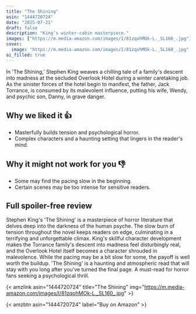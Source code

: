 ```yaml
---
title: "The Shining"
asin: "1444720724"
date: "2025-07-21"
draft: false
description: "King’s winter-cabin masterpiece."
images: ["https://m.media-amazon.com/images/I/81zqohMOk-L._SL160_.jpg"]
cover:
  image: "https://m.media-amazon.com/images/I/81zqohMOk-L._SL160_.jpg"
ai_filled: true
---
```


In 'The Shining,' Stephen King weaves a chilling tale of a family's descent into
madness at the secluded Overlook Hotel during a winter caretaking job. As the
sinister forces of the hotel begin to manifest, the father, Jack Torrance, is
consumed by its malevolent influence, putting his wife, Wendy, and psychic son,
Danny, in grave danger.

## Why we liked it 👍
- Masterfully builds tension and psychological horror.
- Complex characters and a haunting setting that lingers in the reader's mind.

## Why it might not work for you 👎
- Some may find the pacing slow in the beginning.
- Certain scenes may be too intense for sensitive readers.

## Full spoiler-free review
Stephen King's 'The Shining' is a masterpiece of horror literature that delves
deep into the darkness of the human psyche. The slow burn of tension throughout
the novel keeps readers on edge, culminating in a terrifying and unforgettable
climax. King's skillful character development makes the Torrance family's
descent into madness feel disturbingly real, and the Overlook Hotel itself
becomes a character shrouded in malevolence. While the pacing may be a bit slow
for some, the payoff is well worth the buildup. 'The Shining' is a haunting and
atmospheric read that will stay with you long after you've turned the final
page. A must-read for horror fans seeking a psychological thrill.

{< amzlink asin="1444720724" title="The Shining" img="https://m.media-amazon.com/images/I/81zqohMOk-L._SL160_.jpg" >}

{< amzbtn asin="1444720724" label="Buy on Amazon" >}
